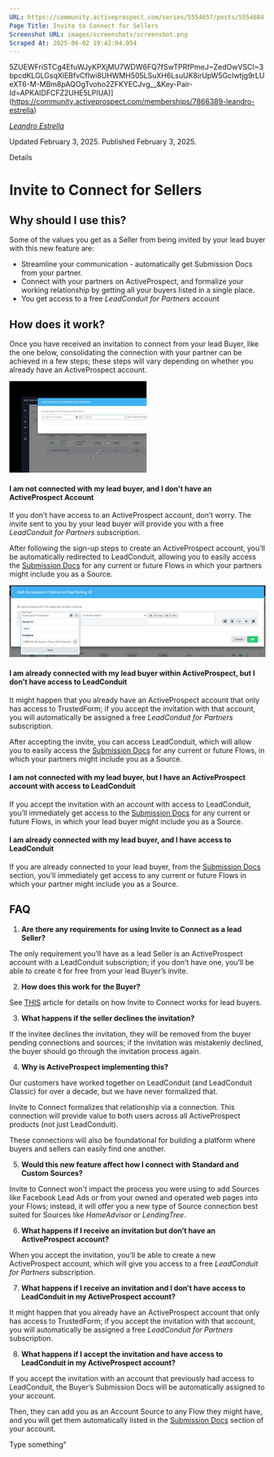 ```yaml
---
URL: https://community.activeprospect.com/series/5554657/posts/5554684-invite-to-connect-for-sellers
Page Title: Invite to Connect for Sellers
Screenshot URL: images/screenshots/screenshot.png
Scraped At: 2025-06-02 19:42:04.054
---
```

5ZUEWFriSTCg4EfuWJyKPXjMU7WDW6FQ7fSwTPRfPmeJ~ZedOwVSCI~3bpcdKLGLGsqXlEBfvCfIwi8UHWMH505LSuXH6LsuUK8irUpW5GcIwtjg9rLUeXT6-M-MBm8pAQOgTvoho2ZFKYECJvg__&Key-Pair-Id=APKAIDFCFZ2UHE5LPIUA)](https://community.activeprospect.com/memberships/7866389-leandro-estrella)

[_Leandro Estrella_](https://community.activeprospect.com/memberships/7866389-leandro-estrella)

Updated February 3, 2025. Published February 3, 2025.

Details

# Invite to Connect for Sellers

## Why should I use this?

Some of the values you get as a Seller from being invited by your lead buyer with this new feature are:

- Streamline your communication - automatically get Submission Docs from your partner.
- Connect with your partners on ActiveProspect, and formalize your working relationship by getting all your buyers listed in a single place.
- You get access to a free _LeadConduit for Partners_ account

## How does it work?

Once you have received an invitation to connect from your lead Buyer, like the one below, consolidating the connection with your partner can be achieved in a few steps; these steps will vary depending on whether you already have an ActiveProspect account.

![](images/image-1.png)

#### I am not connected with my lead buyer, and I don't have an ActiveProspect Account

If you don’t have access to an ActiveProspect account, don’t worry. The invite sent to you by your lead buyer will provide you with a free _LeadConduit for Partners_ subscription.

After following the sign-up steps to create an ActiveProspect account, you’ll be automatically redirected to LeadConduit, allowing you to easily access the [Submission Docs](https://app.leadconduit.com/submissiondocs) for any current or future Flows in which your partners might include you as a Source.

![](images/image-2.png)

#### I am already connected with my lead buyer within ActiveProspect, but I don’t have access to LeadConduit

It might happen that you already have an ActiveProspect account that only has access to TrustedForm; if you accept the invitation with that account, you will automatically be assigned a free _LeadConduit for Partners_ subscription.

After accepting the invite, you can access LeadConduit, which will allow you to easily access the [Submission Docs](https://app.leadconduit.com/submissiondocs) for any current or future Flows, in which your partners might include you as a Source.

#### I am not connected with my lead buyer, but I have an ActiveProspect account with access to LeadConduit

If you accept the invitation with an account with access to LeadConduit, you’ll immediately get access to the [Submission Docs](https://app.leadconduit.com/submissiondocs) for any current or future Flows, in which your lead buyer might include you as a Source.

#### I am already connected with my lead buyer, and I have access to LeadConduit

If you are already connected to your lead buyer, from the [Submission Docs](https://app.leadconduit.com/submissiondocs) section, you’ll immediately get access to any current or future Flows in which your partner might include you as a Source.

## FAQ

1. **Are there any requirements for using Invite to Connect as a lead Seller?**



The only requirement you’ll have as a lead Seller is an ActiveProspect account with a LeadConduit subscription; if you don’t have one, you’ll be able to create it for free from your lead Buyer’s invite.

2. **How does this work for the Buyer?**



See [THIS](https://community.activeprospect.com/series/5554657/posts/5549918) article for details on how Invite to Connect works for lead buyers.

3. **What happens if the seller declines the invitation?**



If the invitee declines the invitation, they will be removed from the buyer pending connections and sources; if the invitation was mistakenly declined, the buyer should go through the invitation process again.

4. **Why is ActiveProspect implementing this?**



Our customers have worked together on LeadConduit (and LeadConduit Classic) for over a decade, but we have never formalized that.



Invite to Connect formalizes that relationship via a connection. This connection will provide value to both users across all ActiveProspect products (not just LeadConduit).



These connections will also be foundational for building a platform where buyers and sellers can easily find one another.

5. **Would this new feature affect how I connect with Standard and Custom Sources?**



Invite to Connect won't impact the process you were using to add Sources like Facebook Lead Ads or from your owned and operated web pages into your Flows; instead, it will offer you a new type of Source connection best suited for Sources like _HomeAdvisor_ or _LendingTree_.

6. **What happens if I receive an invitation but don’t have an ActiveProspect account?**



When you accept the invitation, you’ll be able to create a new ActiveProspect account, which will give you access to a free _LeadConduit for Partners_ subscription.

7. **What happens if I receive an invitation and I don’t have access to LeadConduit in my ActiveProspect account?**



It might happen that you already have an ActiveProspect account that only has access to TrustedForm; if you accept the invitation with that account, you will automatically be assigned a free _LeadConduit for Partners_ subscription.

8. **What happens if I accept the invitation and have access to LeadConduit in my ActiveProspect account?**



If you accept the invitation with an account that previously had access to LeadConduit, the Buyer’s Submission Docs will be automatically assigned to your account.



Then, they can add you as an Account Source to any Flow they might have, and you will get them automatically listed in the [Submission Docs](https://app.leadconduit.com/submissiondocs) section of your account.

Type something"
